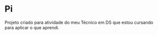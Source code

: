 # Pi
Projeto criado para atividade do meu Técnico em DS que estou cursando para aplicar o que aprendi.
